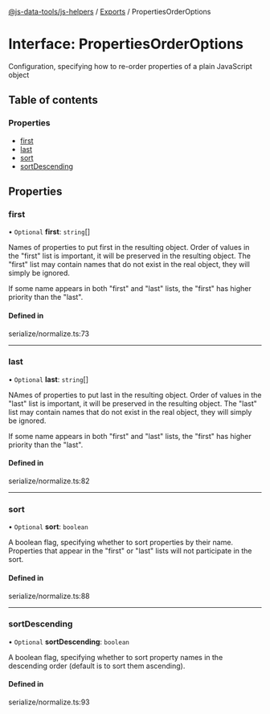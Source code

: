 [@js-data-tools/js-helpers](../README.md) / [Exports](../modules.md) / PropertiesOrderOptions

# Interface: PropertiesOrderOptions

Configuration, specifying how to re-order properties of a plain JavaScript object

## Table of contents

### Properties

- [first](PropertiesOrderOptions.md#first)
- [last](PropertiesOrderOptions.md#last)
- [sort](PropertiesOrderOptions.md#sort)
- [sortDescending](PropertiesOrderOptions.md#sortdescending)

## Properties

### first

• `Optional` **first**: `string`[]

Names of properties to put first in the resulting object.  Order of values in the "first" list is important,
it will be preserved in the resulting object.  The "first" list may contain names that do not exist
in the real object, they will simply be ignored.

If some name appears in both "first" and "last" lists, the "first" has higher priority than the "last".

#### Defined in

serialize/normalize.ts:73

___

### last

• `Optional` **last**: `string`[]

NAmes of properties to put last in the resulting object.  Order of values in the "last" list is important,
it will be preserved in the resulting object.  The "last" list may contain names that do not exist
in the real object, they will simply be ignored.

If some name appears in both "first" and "last" lists, the "first" has higher priority than the "last".

#### Defined in

serialize/normalize.ts:82

___

### sort

• `Optional` **sort**: `boolean`

A boolean flag, specifying whether to sort properties by their name.  Properties that appear in the "first" or "last"
lists will not participate in the sort.

#### Defined in

serialize/normalize.ts:88

___

### sortDescending

• `Optional` **sortDescending**: `boolean`

A boolean flag, specifying whether to sort property names in the descending order (default is to sort them ascending).

#### Defined in

serialize/normalize.ts:93
